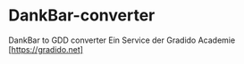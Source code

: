 # DankBar-converter
DankBar to GDD converter
Ein Service der Gradido Academie [https://gradido.net]

